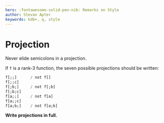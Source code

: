 ```yaml
---
hero: :fontawesome-solid-pen-nib: Remarks on Style
author: Stevan Apter
keywords: kdb+, q, style
---
```


# Projection


Never elide semicolons in a projection.

If `f` is a rank-3 function, the seven possible projections should be written:

```q
f[;;]      / not f[]
f[;;c]
f[;b;]     / not f[;b]
f[;b;c]
f[a;;]     / not f[a]
f[a;;c]
f[a;b;]    / not f[a;b]
```


**Write projections in full.**

